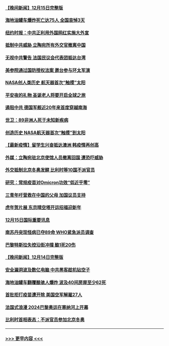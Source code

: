 #### [【晚间新闻】12月15日完整版](../pages/prog202/a103295262.md?t=12161300) 
#### [海地油罐车爆炸死亡达75人 全国哀悼3天](../pages/prog202/a103295301.md?t=12161300) 
#### [纽约时报：中共正利用外国网红实施大外宣](../pages/prog202/a103295028.md?t=12161300) 
#### [抵制中共威胁 立陶宛所有外交官撤离中国](../pages/prog202/a103295032.md?t=12161300) 
#### [无视中共警告 法国民议会代表团抵达台湾](../pages/prog202/a103295003.md?t=12161300) 
#### [美参院通过国防授权法案 邀台参与环太军演](../pages/prog202/a103295054.md?t=12161300) 
#### [NASA创人类历史 航天器首次“触摸”太阳](../pages/prog202/a103295016.md?t=12161300) 
#### [平安夜的礼物 圣诞老人将要开启全球之旅](../pages/prog202/a103295010.md?t=12161300) 
#### [遏阻中共  德国军舰近20年来首度穿越南海](../pages/prog202/a103294680.md?t=12161300) 
#### [世卫：89非洲人死于未知新疾病](../pages/prog202/a103294895.md?t=12161300) 
#### [创造历史 NASA航天器首次“触摸”到太阳](../pages/prog202/a103294834.md?t=12161300) 
#### [【最新疫情】留学生兴奋抵达澳洲 韩疫情再创高](../pages/prog202/a103294721.md?t=12161300) 
#### [外媒：立陶宛驻北京使馆人员撤离回国 遭恐吓威胁](../pages/prog202/a103294679.md?t=12161300) 
#### [外交抵制北京冬奥发酵 比利时等10国不派官员](../pages/prog202/a103294682.md?t=12161300) 
#### [研究：常规疫苗对Omicron功效“低近乎零”](../pages/prog202/a103294547.md?t=12161300) 
#### [三青年吁营救在中国的父母 加国议员支持](../pages/prog202/a103294593.md?t=12161300) 
#### [虎年贺片展 东京晴空塔开运招福迎新年](../pages/prog202/a103294520.md?t=12161300) 
#### [12月15日国际重要讯息](../pages/prog202/a103294517.md?t=12161300) 
#### [南苏丹突现怪病已夺89命 WHO紧急派员调查](../pages/prog202/a103294435.md?t=12161300) 
#### [巴黎特斯拉失控沿街冲撞 酿1死20伤](../pages/prog202/a103294368.md?t=12161300) 
#### [【晚间新闻】12月14日完整版](../pages/prog202/a103294274.md?t=12161300) 
#### [安全漏洞波及数亿电脑 中共黑客趁机钻空子](../pages/prog202/a103293995.md?t=12161300) 
#### [海地油罐车翻覆酿骇人爆炸 波及40间房屋至少62死](../pages/prog202/a103294266.md?t=12161300) 
#### [首批拒打疫苗遭开除 美国空军解雇27人](../pages/prog202/a103293997.md?t=12161300) 
#### [法国式浪漫 2024巴黎奥运在塞纳河上开幕](../pages/prog202/a103294076.md?t=12161300) 
#### [比利时首相表态：不派官员参加北京冬奥](../pages/prog202/a103293740.md?t=12161300) 

----
#### [ >>> 更早内容 <<< ](../indexes/prog202-earlier.md)
